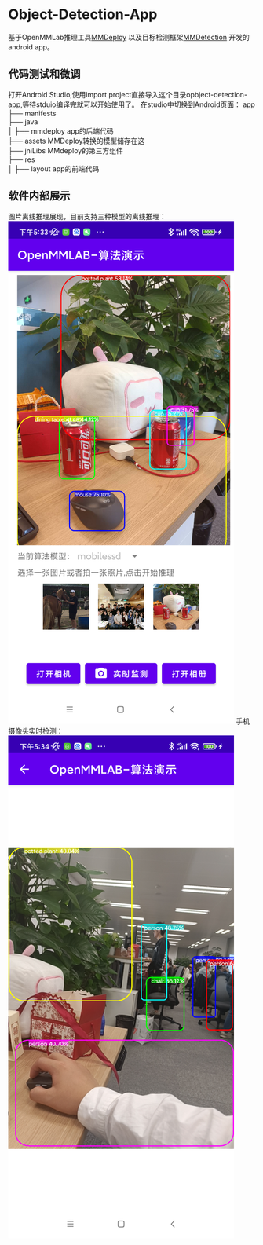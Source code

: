 # Object-Detection-App
基于OpenMMLab推理工具[MMDeploy](https://github.com/open-mmlab/mmdeploy) 以及目标检测框架[MMDetection](https://github.com/open-mmlab/mmdetection) 开发的android app。

## 代码测试和微调
打开Android Studio,使用import project直接导入这个目录opbject-detection-app,等待stduio编译完就可以开始使用了。
在studio中切换到Android页面：
app
├── manifests        
├── java       
│       ├── mmdeploy     app的后端代码       
├── assets           MMDeploy转换的模型储存在这       
├── jniLibs          MMdeploy的第三方组件       
├── res                     
│       ├── layout       app的前端代码       

## 软件内部展示
图片离线推理展现，目前支持三种模型的离线推理：
![图片离线推理展现](image1.png)
手机摄像头实时检测：
![手机摄像头实时检测](image2.png)

